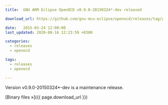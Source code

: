 ```yaml
---
title:  GNU ARM Eclipse OpenOCD v0.9.0-20150324*-dev released

download_url: https://github.com/gnu-mcu-eclipse/openocd/releases/tag/gae-0.9.0-20150324

date:   2015-03-24 12:00:00
last_updated: 2020-08-16 12:23:59 +0300

categories:
  - releases
  - openocd

tags:
  - releases
  - openocd

---
```


Version v0.9.0-20150324*-dev is a maintenance release.

[Binary files »]({{ page.download_url }})
